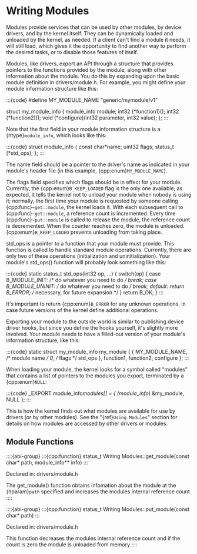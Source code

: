 # Writing Modules

Modules provide services that can be used by other modules, by device
drivers, and by the kernel itself. They can be dynamically loaded and
unloaded by the kernel, as needed. If a client can't find a module it
needs, it will still load, which gives it the opportunity to find another
way to perform the desired tasks, or to disable those features of itself.

Modules, like drivers, export an API through a structure that provides
pointers to the functions provided by the module, along with other
information about the module. You do this by expanding upon the basic
module definition in drivers/module.h. For example, you might define your
module information structure like this:

:::{code}
#define MY_MODULE_NAME "generic/mymodule/v1"

struct my_module_info {
   module_info module;
   int32 (*function1)();
   int32 (*function2)();
   void (*configure)(int32 parameter, int32 value);
};
:::

Note that the first field in your module information structure is a
{htype}`module_info`, which looks like this:

:::{code}
struct module_info {
   const char*name;
   uint32 flags;
   status_t (*std_ops);
};
:::

The name field should be a pointer to the driver's name as indicated in
your module's header file (in this example, {cpp:enum}`MY_MODULE_NAME`).

The flags field specifies which flags should be in effect for your module.
Currently, the {cpp:enum}`B_KEEP_LOADED` flag is the only one available; as
expected, it tells the kernel not to unload your module when nobody is
using it; normally, the first time your module is requested by someone
calling {cpp:func}`~get::module`, the kernel loads it. With each subsequent
call to {cpp:func}`~get::module`, a reference count is incremented. Every
time {cpp:func}`~put::module` is called to release the module, the
reference count is decremented. When the counter reaches zero, the module
is unloaded. {cpp:enum}`B_KEEP_LOADED` prevents unloading from taking
place.

std_ops is a pointer to a function that your module must provide. This
function is called to handle standard module operations. Currently, there
are only two of these operations (initialization and uninitialization).
Your module's std_ops() function will probably look something like this:

:::{code}
static status_t std_ops(int32 op, ...) {
   switch(op) {
      case B_MODULE_INIT:
         /* do whatever you need to do */
         break;
      case B_MODULE_UNINIT:
         /* do whatever you need to do */
         break;
      default:
         return B_ERROR;   /* necessary, for future expansion */
   }
   return B_OK;
}
:::

It's important to return {cpp:enum}`B_ERROR` for any unknown operations,
in case future versions of the kernel define additional operations.

Exporting your module to the outside world is similar to publishing device
driver hooks, but since you define the hooks yourself, it's slightly more
involved. Your module needs to have a filled-out version of your module's
information structure, like this:

:::{code}
static struct my_module_info my_module {
   {
      MY_MODULE_NAME,   /* module name */
      0,   /* flags */
      std_ops
   },
   function1,
   function2,
   configure
};
:::

When loading your module, the kernel looks for a symbol called "modules"
that contains a list of pointers to the modules you export, terminated by a
{cpp:enum}`NULL`:

:::{code}
_EXPORT module_info*modules[] = {
   (module_info*) &my_module,
   NULL
};
:::

This is how the kernel finds out what modules are available for use by
drivers (or by other modules). See the "{ref}`Using Modules`" section for
details on how modules are accessed by other drivers or modules.

## Module Functions

::::{abi-group}
:::{cpp:function} status_t Writing Modules::get_module(const char* path, module_info** info)
:::

Declared in: drivers/module.h

The get_module() function obtains infomation about the module at the
{hparam}`path` specified and increases the modules internal reference
count.
::::

::::{abi-group}
:::{cpp:function} status_t Writing Modules::put_module(const char* path)
:::

Declared in: drivers/module.h

This function decreases the modules internal reference count and if the
count is zero the module is unloaded from memory
::::
